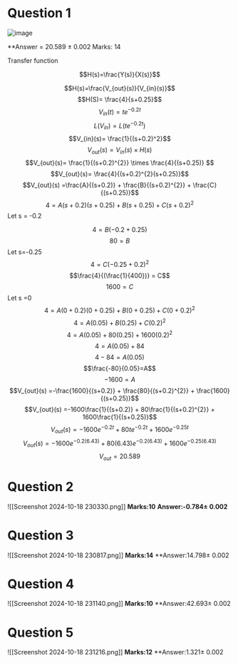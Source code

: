 # Question 1
![image](https://github.com/user-attachments/assets/f7438664-e168-43d9-bebe-cb9106af5342)

**Answer = 20.589 $\pm$ 0.002 
Marks: 14

Transfer function 

$$H(s)=\frac{Y(s)}{X(s)}$$

$$H(s)=\frac{V_{out}(s)}{V_{in}(s)}$$
$$H(S)= \frac{4}{s+0.25}$$
$$V_{in}(t) = te^{-0.2t}$$
$$L(V_{in}) = L(te^{-0.2t})$$
$$V_{in}(s)= \frac{1}{(s+0.2)^2}$$
$$V_{out}(s) = V_{in}(s) \times H(s)$$$$V_{out}(s)= \frac{1}{(s+0.2)^{2}} \times \frac{4}{(s+0.25)}  $$ $$V_{out}(s)= \frac{4}{(s+0.2)^{2}(s+0.25)}$$
$$V_{out}(s) =\frac{A}{(s+0.2)} + \frac{B}{(s+0.2)^{2}} + \frac{C}{(s+0.25)}$$
$$4 = A(s+0.2)(s+0.25)+B(s+0.25) +C(s+0.2)^{2}$$
Let s = -0.2

$$4= B(-0.2+0.25)$$
$$80=B$$
Let s=-0.25
$$4= C(-0.25+0.2)^{2}$$
$$\frac{4}{(\frac{1}{400})} = C$$
$$1600 =C$$
Let s =0
$$4=A(0+0.2)(0+0.25)+B(0+0.25)+C(0+0.2)^{2}$$
$$4= A(0.05)+B(0.25)+C(0.2)^{2}$$
$$4= A(0.05)+80(0.25)+1600(0.2)^{2}$$
$$4 = A(0.05)+84$$
$$4-84=A(0.05)$$
$$\frac{-80}{0.05}=A$$
$$-1600=A$$
$$V_{out}(s) =-\frac{1600}{(s+0.2)} + \frac{80}{(s+0.2)^{2}} + \frac{1600}{(s+0.25)}$$
$$V_{out}(s) =-1600\frac{1}{(s+0.2)} + 80\frac{1}{(s+0.2)^{2}} + 1600\frac{1}{(s+0.25)}$$
$$V_{out}(s) =-1600e^{-0.2t} + 80te^{-0.2t} + 1600e^{-0.25t}$$
$$V_{out}(s) =-1600e^{-0.2(6.43)} + 80(6.43)e^{-0.2(6.43)} + 1600e^{-0.25(6.43)}$$
$$V_{out}=20.589$$
# Question 2
![[Screenshot 2024-10-18 230330.png]]
**Marks:10**
**Answer:-0.784$\pm$ 0.002**




# Question 3

![[Screenshot 2024-10-18 230817.png]]
**Marks:14**
**Answer:14.798$\pm$ 0.002




# Question 4

![[Screenshot 2024-10-18 231140.png]]
**Marks:10**
**Answer:42.693$\pm$ 0.002

# Question 5
![[Screenshot 2024-10-18 231216.png]]
**Marks:12**
**Answer:1.321$\pm$ 0.002